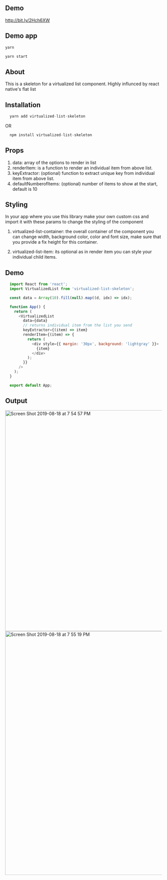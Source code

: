 ## Demo

http://bit.ly/2Hch6XW


## Demo app

```javascript
yarn

yarn start
```

## About

This is a skeleton for a virtualized list component. Highly influnced by react native's flat list


## Installation

```javascript
  yarn add virtualized-list-skeleton
```
   OR
```javascript
  npm install virtualized-list-skeleton
```
## Props

1. data: array of the options to render in list
2. renderItem: is a function to render an individual item  from above list.
3. keyExtractor: (optional) function to extract unique key from individual item from above list.
4. defaultNumberofItems: (optional) number of items to show at the start, default is 10


## Styling

In your app where you use this library make your own custom css and import it with these params to
change the styling of the component

1. virtualized-list-container: the overall container of the component you can change width, background color, color and font size, make sure that you provide a fix height for this container.

2. virtualized-list-item: its optional as in render item you can style your individual child items.



## Demo

```javascript
  import React from 'react';
  import VirtualizedList from 'virtualized-list-skeleton';

  const data = Array(10).fill(null).map((d, idx) => idx);

  function App() {
    return (
      <VirtualizedList
        data={data}
        // returns individual item from the list you send
        keyExtractor={(item) => item}
        renderItem={(item) => {
          return (
            <div style={{ margin: '30px', background: 'lightgray' }}>
              {item}
            </div>
          );
        }}
      />
    );
  }

  export default App;

```
## Output

<img width="709" alt="Screen Shot 2019-08-18 at 7 54 57 PM" src="https://user-images.githubusercontent.com/12614476/63228404-3d96be80-c212-11e9-89b0-7d1358d9cb7a.png">


<img width="783" alt="Screen Shot 2019-08-18 at 7 55 19 PM" src="https://user-images.githubusercontent.com/12614476/63228405-3e2f5500-c212-11e9-9360-f8a15cf8d7da.png">




